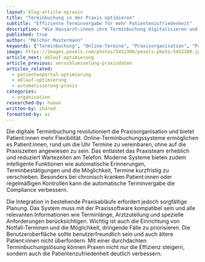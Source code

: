 ```yaml
---
layout: blog-article-epraxis
title: "Terminbuchung in der Praxis optimieren"
subtitle: "Effiziente Terminvergabe für mehr Patientenzufriedenheit"
description: "Wie Hausärzt:innen ihre Terminbuchung digitalisieren und optimieren können für bessere Praxisabläufe."
published: true
author: "Melchor Mustermann"
keywords: ["Terminbuchung", "Online-Termine", "Praxisorganisation", "Patientenzufriedenheit", "Digitalisierung"]
image: https://images.pexels.com/photos/5452300/pexels-photo-5452300.jpeg
article_next: ablauf-optimierung
article_previous: verschluesselung-praxisdaten
articles_related:
  - patientenportal-optimierung
  - ablauf-optimierung
  - automatisierung-praxis
categories:
  - organisation
researched-by: human
written-by: shared
formatted-by: ai
---
```


Die digitale Terminbuchung revolutioniert die Praxisorganisation und bietet Patient:innen mehr Flexibilität. Online-Terminbuchungssysteme ermöglichen es Patient:innen, rund um die Uhr Termine zu vereinbaren, ohne auf die Praxiszeiten angewiesen zu sein. Das entlastet das Praxisteam erheblich und reduziert Wartezeiten am Telefon. Moderne Systeme bieten zudem intelligente Funktionen wie automatische Erinnerungen, Terminbestätigungen und die Möglichkeit, Termine kurzfristig zu verschieben. Besonders bei chronisch kranken Patient:innen oder regelmäßigen Kontrollen kann die automatische Terminvergabe die Compliance verbessern.

Die Integration in bestehende Praxisabläufe erfordert jedoch sorgfältige Planung. Das System muss mit der Praxissoftware kompatibel sein und alle relevanten Informationen wie Terminlänge, Arztzuteilung und spezielle Anforderungen berücksichtigen. Wichtig ist auch die Einrichtung von Notfall-Terminen und die Möglichkeit, dringende Fälle zu priorisieren. Die Benutzeroberfläche sollte benutzerfreundlich sein und auch ältere Patient:innen nicht überfordern. Mit einer durchdachten Terminbuchungslösung können Praxen nicht nur die Effizienz steigern, sondern auch die Patientenzufriedenheit deutlich verbessern. 

